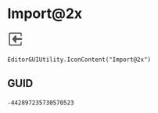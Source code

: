 # Import@2x
![](/img/Import@2x.png)

``` CSharp
EditorGUIUtility.IconContent("Import@2x")
```
## GUID
```
-442897235730570523
```
